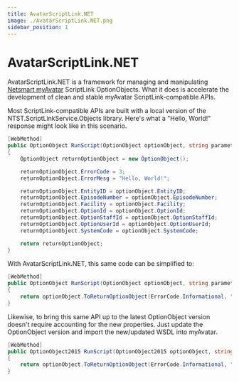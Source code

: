 ```yaml
---
title: AvatarScriptLink.NET
image: ./AvatarScriptLink.NET.png
sidebar_position: 1
---
```


# AvatarScriptLink.NET

AvatarScriptLink.NET is a framework for managing and manipulating [Netsmart myAvatar](https://www.ntst.com/Solutions-and-Services/Offerings/myAvatar) ScriptLink OptionObjects. What it does is accelerate the development of clean and stable myAvatar ScriptLink-compatible APIs.

Most ScriptLink-compatible APIs are built with a local version of the NTST.ScriptLinkService.Objects library. Here's what a "Hello, World!" response might look like in this scenario.

```cs
[WebMethod]
public OptionObject RunScript(OptionObject optionObject, string parameter)
{
    OptionObject returnOptionObject = new OptionObject();

    returnOptionObject.ErrorCode = 3;
    returnOptionObject.ErrorMesg = "Hello, World!";

    returnOptionObject.EntityID = optionObject.EntityID;
    returnOptionObject.EpisodeNumber = optionObject.EpisodeNumber;
    returnOptionObject.Facility = optionObject.Facility;
    returnOptionObject.OptionId = optionObject.OptionId;
    returnOptionObject.OptionStaffId = optionObject.OptionStaffId;
    returnOptionObject.OptionUserId = optionObject.OptionUserId;
    returnOptionObject.SystemCode = optionObject.SystemCode;

    return returnOptionObject;
}
```

With AvatarScriptLink.NET, this same code can be simplified to:

```cs
[WebMethod]
public OptionObject RunScript(OptionObject optionObject, string parameter)
{
    return optionObject.ToReturnOptionObject(ErrorCode.Informational, "Hello, World!");
}
```

Likewise, to bring this same API up to the latest OptionObject version doesn't require accounting for the new properties. Just update the OptionObject version and import the new/updated WSDL into myAvatar.

```cs
[WebMethod]
public OptionObject2015 RunScript(OptionObject2015 optionObject, string parameter)
{
    return optionObject.ToReturnOptionObject(ErrorCode.Informational, "Hello, World!");
}
```
